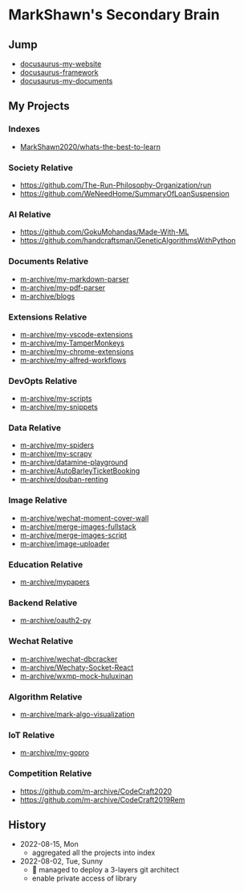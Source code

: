 # MarkShawn's Secondary Brain

## Jump

- [docusaurus-my-website](https://github.com/markshawn2020/docusaurus-my-website)
- [docusaurus-framework](https://github.com/markshawn2020/keeeps-learning)
- [docusaurus-my-documents](https://github.com/markshawn2020/my-documents)

## My Projects

### Indexes

- [MarkShawn2020/whats-the-best-to-learn]()

### Society Relative

- https://github.com/The-Run-Philosophy-Organization/run
- https://github.com/WeNeedHome/SummaryOfLoanSuspension

### AI Relative

- https://github.com/GokuMohandas/Made-With-ML
- https://github.com/handcraftsman/GeneticAlgorithmsWithPython

### Documents Relative

- [m-archive/my-markdown-parser]()
- [m-archive/my-pdf-parser]()
- [m-archive/blogs]()

### Extensions Relative

- [m-archive/my-vscode-extensions]()
- [m-archive/my-TamperMonkeys]()
- [m-archive/my-chrome-extensions]()
- [m-archive/my-alfred-workflows]()

### DevOpts Relative

- [m-archive/my-scripts]()
- [m-archive/my-snippets]()

### Data Relative

- [m-archive/my-spiders]()
- [m-archive/my-scrapy]()
- [m-archive/datamine-playground]()
- [m-archive/AutoBarleyTicketBooking]()
- [m-archive/douban-renting]()

### Image Relative

- [m-archive/wechat-moment-cover-wall]()
- [m-archive/merge-images-fullstack]()
- [m-archive/merge-images-script]()
- [m-archive/image-uploader]()

### Education Relative

- [m-archive/mypapers]()

### Backend Relative

- [m-archive/oauth2-py]()

### Wechat Relative

- [m-archive/wechat-dbcracker]()
- [m-archive/Wechaty-Socket-React]()
- [m-archive/wxmp-mock-huluxinan]()

### Algorithm Relative

- [m-archive/mark-algo-visualization]()

### IoT Relative

- [m-archive/my-gopro]()

### Competition Relative

- https://github.com/m-archive/CodeCraft2020
- https://github.com/m-archive/CodeCraft2019Rem

## History
- 2022-08-15, Mon
  - aggregated all the projects into index
- 2022-08-02, Tue, Sunny
  - :rocket: managed to deploy a 3-layers git architect
  - enable private access of library